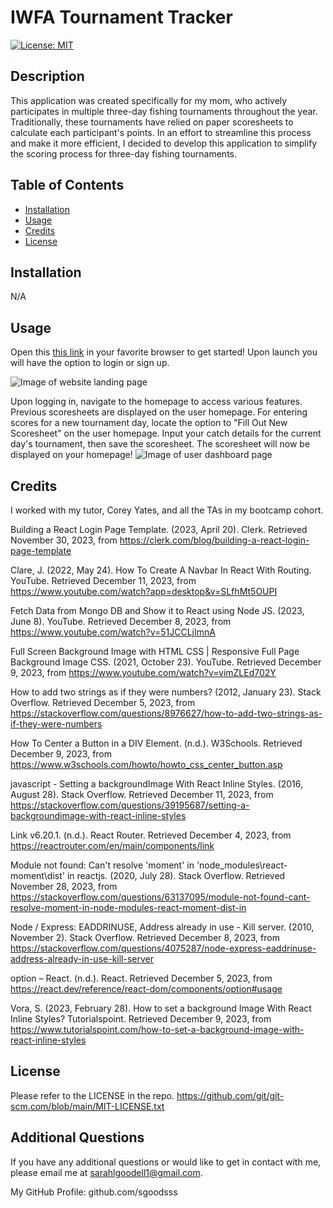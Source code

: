 # IWFA Tournament Tracker
  [![License: MIT](https://img.shields.io/badge/License-MIT-yellow.svg)](https://opensource.org/licenses/MIT)

  ## Description
  This application was created specifically for my mom, who actively participates in multiple three-day fishing tournaments throughout the year. Traditionally, these tournaments have relied on paper scoresheets to calculate each participant's points. In an effort to streamline this process and make it more efficient, I decided to develop this application to simplify the scoring process for three-day fishing tournaments.

  ## Table of Contents 

  - [Installation](#installation)
  - [Usage](#usage)
  - [Credits](#credits)
  - [License](#license)

  ## Installation
  N/A
  

  ## Usage
  Open this <a href="https://iwfa-tournament-tracker-b7067b46fbe3.herokuapp.com/">this link</a>  in your favorite browser to get started! Upon launch you will have the option to login or sign up.

  ![Image of website landing page](client/src/assets/landingPage.png)
  
  Upon logging in, navigate to the homepage to access various features. Previous scoresheets are displayed on the user homepage. For entering scores for a new tournament day, locate the option to "Fill Out New Scoresheet" on the user homepage. Input your catch details for the current day's tournament, then save the scoresheet.  The scoresheet will now be displayed on your homepage!
  ![Image of user dashboard page](client/src/assets/userHomeImg.png)

  ## Credits
  I worked with my tutor, Corey Yates, and all the TAs in my bootcamp cohort.

  Building a React Login Page Template. (2023, April 20). Clerk. Retrieved November 30, 2023, from https://clerk.com/blog/building-a-react-login-page-template
  
  Clare, J. (2022, May 24). How To Create A Navbar In React With Routing. YouTube. Retrieved December 11, 2023, from https://www.youtube.com/watch?app=desktop&v=SLfhMt5OUPI
  
  Fetch Data from Mongo DB and Show it to React using Node JS. (2023, June 8). YouTube. Retrieved December 8, 2023, from https://www.youtube.com/watch?v=51JCCLjImnA
  
  Full Screen Background Image with HTML CSS | Responsive Full Page Background Image CSS. (2021, October 23). YouTube. Retrieved December 9, 2023, from https://www.youtube.com/watch?v=vimZLEd702Y
  
  How to add two strings as if they were numbers? (2012, January 23). Stack Overflow. Retrieved December 5, 2023, from https://stackoverflow.com/questions/8976627/how-to-add-two-strings-as-if-they-were-numbers
  
  How To Center a Button in a DIV Element. (n.d.). W3Schools. Retrieved December 9, 2023, from https://www.w3schools.com/howto/howto_css_center_button.asp
  
  javascript - Setting a backgroundImage With React Inline Styles. (2016, August 28). Stack Overflow. Retrieved December 11, 2023, from https://stackoverflow.com/questions/39195687/setting-a-backgroundimage-with-react-inline-styles
  
  Link v6.20.1. (n.d.). React Router. Retrieved December 4, 2023, from https://reactrouter.com/en/main/components/link
  
  Module not found: Can't resolve 'moment' in 'node_modules\react-moment\dist' in reactjs. (2020, July 28). Stack Overflow. Retrieved November 28, 2023, from https://stackoverflow.com/questions/63137095/module-not-found-cant-resolve-moment-in-node-modules-react-moment-dist-in
  
  Node / Express: EADDRINUSE, Address already in use - Kill server. (2010, November 2). Stack Overflow. Retrieved December 8, 2023, from https://stackoverflow.com/questions/4075287/node-express-eaddrinuse-address-already-in-use-kill-server
  
  option – React. (n.d.). React. Retrieved December 5, 2023, from https://react.dev/reference/react-dom/components/option#usage
  
  Vora, S. (2023, February 28). How to set a background Image With React Inline Styles? Tutorialspoint. Retrieved December 9, 2023, from https://www.tutorialspoint.com/how-to-set-a-background-image-with-react-inline-styles

  ## License
  Please refer to the LICENSE in the repo.
  https://github.com/git/git-scm.com/blob/main/MIT-LICENSE.txt
  

  ## Additional Questions
  If you have any additional questions or would like to get in contact with me, please email me at sarahlgoodell1@gmail.com.
  
  My GitHub Profile:
  github.com/sgoodsss
